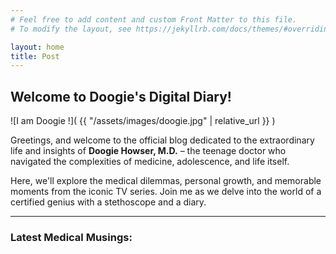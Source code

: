 ```yaml
---
# Feel free to add content and custom Front Matter to this file.
# To modify the layout, see https://jekyllrb.com/docs/themes/#overriding-theme-defaults

layout: home
title: Post
---
```


## Welcome to Doogie's Digital Diary!


![I am Doogie !]( {{ "/assets/images/doogie.jpg" | relative_url }} )


Greetings, and welcome to the official blog dedicated to the extraordinary life and insights of **Doogie Howser, M.D.** – the teenage doctor who navigated the complexities of medicine, adolescence, and life itself.

Here, we'll explore the medical dilemmas, personal growth, and memorable moments from the iconic TV series. Join me as we delve into the world of a certified genius with a stethoscope and a diary.

---

### Latest Medical Musings: